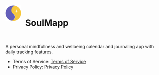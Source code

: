 <img src="./logo.png" alt="SoulMapp Logo" width="50" align="left">

# &nbsp; SoulMapp

<br clear="left"/>

A personal mindfullness and wellbeing calendar and journaling app with daily tracking features.

- Terms of Service: [Terms of Service](./terms.html)
- Privacy Policy: [Privacy Policy](./privacy.html)
